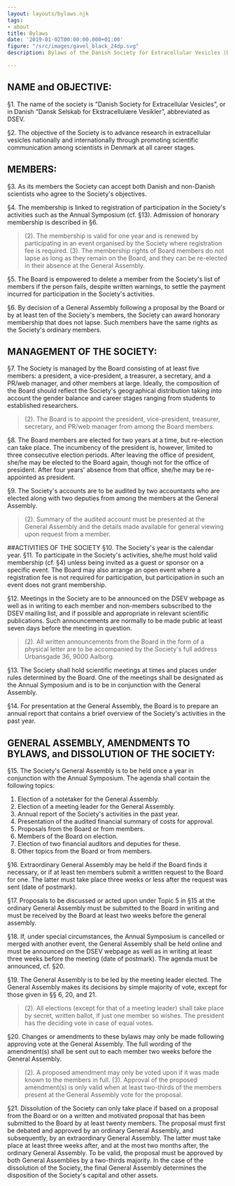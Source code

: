 ```yaml
---
layout: layouts/bylaws.njk
tags:
- about
title: Bylaws
date: '2019-01-02T00:00:00.000+01:00'
figure: "/src/images/gavel_black_24dp.svg"
description: Bylaws of the Danish Society for Extracellular Vesicles (DSEV)

---
```

## NAME and OBJECTIVE:
§1. The name of the society is ”Danish Society for Extracellular Vesicles”, or in Danish “Dansk Selskab for Ekstracellulære Vesikler”, abbreviated as DSEV.

§2. The objective of the Society is to advance research in extracellular vesicles nationally and internationally through promoting scientific communication among scientists in Denmark at all career stages.

## MEMBERS: 
§3. As its members the Society can accept both Danish and non-Danish scientists who agree to the Society's objectives. 

§4. The membership is linked to registration of participation in the Society's activities such as the Annual Symposium (cf. §13). Admission of honorary membership is described in §6.
> (2). The membership is valid for one year and is renewed by participating in an event organised by the Society where registration fee is required.
> (3). The membership rights of Board members do not lapse as long as they remain on the Board, and they can be re-elected in their absence at the General Assembly.

§5. The Board is empowered to delete a member from the Society's list of members if the person fails, despite written warnings, to settle the payment incurred for participation in the Society's activities.

§6. By decision of a General Assembly following a proposal by the Board or by at least ten of the Society's members, the Society can award honorary membership that does not lapse. Such members have the same rights as the Society's ordinary members.

## MANAGEMENT OF THE SOCIETY: 
§7. The Society is managed by the Board consisting of at least five members: a president, a vice-president, a treasurer, a secretary, and a PR/web manager, and other members at large. Ideally, the composition of the Board should reflect the Society's geographical distribution taking into account the gender balance and career stages ranging from students to established researchers.
> (2). The Board is to appoint the president, vice-president, treasurer, secretary, and PR/web manager from among the Board members. 
 
§8. The Board members are elected for two years at a time, but re-election can take place. The incumbency of the president is, however, limited to three consecutive election periods. After leaving the office of president, she/he may be elected to the Board again, though not for the office of president. After four years' absence from that office, she/he may be re-appointed as president. 

§9. The Society's accounts are to be audited by two accountants who are elected along with two deputies from among the members at the General Assembly. 
> (2). Summary of the audited account must be presented at the General Assembly and the details made available for general viewing upon request from a member.

##ACTIVITIES OF THE SOCIETY 
§10. The Society's year is the calendar year.
§11. To participate in the Society's activities, she/he must hold valid membership (cf. §4) unless being invited as a guest or sponsor on a specific event. The Board may also
arrange an open event where a registration fee is not required for participation, but participation in such an event does not grant membership.

§12. Meetings in the Society are to be announced on the DSEV webpage as well as in writing to each member and non-members subscribed to the DSEV mailing list, and if possible and appropriate in relevant scientific publications. Such announcements are normally to be made public at least seven days before the meeting in question.
> (2). All written announcements from the Board in the form of a physical letter are to be accompanied by the Society's full address Urbansgade 36, 9000 Aalborg.

§13. The Society shall hold scientific meetings at times and places under rules determined by the Board. One of the meetings shall be designated as the Annual Symposium and is to be in conjunction with the General Assembly.

§14. For presentation at the General Assembly, the Board is to prepare an annual report that contains a brief overview of the Society's activities in the past year. 

## GENERAL ASSEMBLY, AMENDMENTS TO BYLAWS, and DISSOLUTION OF THE SOCIETY:
§15. The Society's General Assembly is to be held once a year in conjunction with the Annual Symposium. The agenda shall contain the following topics: 
1. Election of a notetaker for the General Assembly.
2. Election of a meeting leader for the General Assembly.
3. Annual report of the Society's activities in the past year.
4. Presentation of the audited financial summary of costs for approval. 
5. Proposals from the Board or from members.
6. Members of the Board on election. 
8. Election of two financial auditors and deputies for these. 
9. Other topics from the Board or from members.

§16. Extraordinary General Assembly may be held if the Board finds it necessary, or if at least ten members submit a written request to the Board for one. The latter must take place three weeks or less after the request was sent (date of postmark).

§17. Proposals to be discussed or acted upon under Topic 5 in §15 at the ordinary General Assembly must be submitted to the Board in writing and must be received by the Board at least two weeks before the general assembly.

§18. If, under special circumstances, the Annual Symposium is cancelled or merged with another event, the General Assembly shall be held online and must be announced on the DSEV webpage as well as in writing at least three weeks before the meeting (date of postmark). The agenda must be announced, cf. §20.

§19. The General Assembly is to be led by the meeting leader elected. The General Assembly makes its decisions by simple majority of vote, except for those given in §§ 6, 20, and 21.
> (2). All elections (except for that of a meeting leader) shall take place by secret, written ballot, if just one member so wishes. The president has the deciding vote in case of equal votes.

§20. Changes or amendments to these bylaws may only be made following approving vote at the General Assembly. The full wording of the amendment(s) shall be sent out to each member two weeks before the General Assembly.
> (2). A proposed amendment may only be voted upon if it was made known to the members in full.
> (3). Approval of the proposed amendment(s) is only valid when at least two-thirds of the members present at the General Assembly vote for the proposal.

§21. Dissolution of the Society can only take place if based on a proposal from the Board or on a written and motivated proposal that has been submitted to the Board by at least twenty members. The proposal must first be debated and approved by an ordinary General Assembly, and subsequently, by an extraordinary General Assembly. The latter must take place at least three weeks after, and at the most two months after, the ordinary General Assembly. To be valid, the proposal must be approved by both General Assemblies by a
two-thirds majority. In the case of the dissolution of the Society, the final General Assembly determines the disposition of the Society's capital and other assets.
